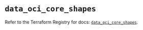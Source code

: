 # `data_oci_core_shapes`

Refer to the Terraform Registry for docs: [`data_oci_core_shapes`](https://registry.terraform.io/providers/oracle/oci/7.19.0/docs/data-sources/core_shapes).
